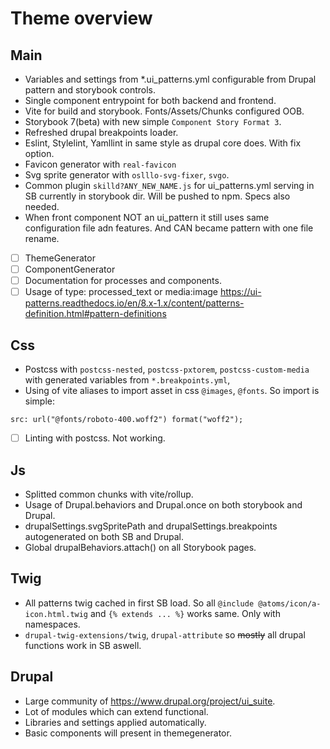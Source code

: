 # Theme overview

## Main

- Variables and settings from \*.ui_patterns.yml configurable from Drupal pattern and storybook controls.
- Single component entrypoint for both backend and frontend.
- Vite for build and storybook. Fonts/Assets/Chunks configured OOB.
- Storybook 7(beta) with new simple `Component Story Format 3`.
- Refreshed drupal breakpoints loader.
- Eslint, Stylelint, Yamllint in same style as drupal core does. With fix option.
- Favicon generator with `real-favicon`
- Svg sprite generator with `oslllo-svg-fixer`, `svgo`.
- Common plugin `skilld?ANY_NEW_NAME.js` for ui_patterns.yml serving in SB currently in storybook dir. Will be pushed to npm. Specs also needed.
- When front component NOT an ui_pattern it still uses same configuration file adn features. And CAN became pattern with one file rename.
- [ ] ThemeGenerator
- [ ] ComponentGenerator
- [ ] Documentation for processes and components.
- [ ] Usage of type: processed_text or media:image https://ui-patterns.readthedocs.io/en/8.x-1.x/content/patterns-definition.html#pattern-definitions

## Css

- Postcss with `postcss-nested`, `postcss-pxtorem`, `postcss-custom-media` with generated variables from `*.breakpoints.yml`,
- Using of vite aliases to import asset in css `@images`, `@fonts`. So import is simple:

```
src: url("@fonts/roboto-400.woff2") format("woff2");
```

- [ ] Linting with postcss. Not working.

## Js

- Splitted common chunks with vite/rollup.
- Usage of Drupal.behaviors and Drupal.once on both storybook and Drupal.
- drupalSettings.svgSpritePath and drupalSettings.breakpoints autogenerated on both SB and Drupal.
- Global drupalBehaviors.attach() on all Storybook pages.

## Twig

- All patterns twig cached in first SB load. So all `@include @atoms/icon/a-icon.html.twig` and `{% extends ... %}` works same. Only with namespaces.
- `drupal-twig-extensions/twig`, `drupal-attribute` so ~~mostly~~ all drupal functions work in SB aswell.

## Drupal

- Large community of https://www.drupal.org/project/ui_suite.
- Lot of modules which can extend functional.
- Libraries and settings applied automatically.
- Basic components will present in themegenerator.
